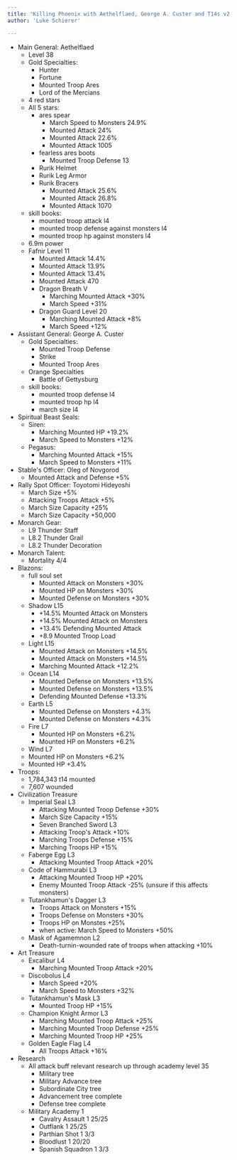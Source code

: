 ```yaml
---
title: 'Killing Phoenix with Aethelflaed, George A. Custer and T14s v2'
author: 'Luke Schierer'

---
```


* Main General: Aethelflaed
  * Level 38
  * Gold Specialties:
    * Hunter
    * Fortune
    * Mounted Troop Ares
    * Lord of the Mercians
  * 4 red stars
  * All 5 stars: 
    * ares spear
      * March Speed to Monsters 24.9%
      * Mounted Attack 24%
      * Mounted Attack 22.6%
      * Mounted Attack 1005
    * fearless ares boots
      * Mounted Troop Defense 13
    * Rurik Helmet
    * Rurik Leg Armor
    * Rurik Bracers
      * Mounted Attack 25.6%
      * Mounted Attack 26.8%
      * Mounted Attack 1070
  * skill books:
    * mounted troop attack l4
    * mounted troop defense against monsters l4
    * mounted troop hp against monsters l4
  * 6.9m power
  * Fafnir Level 11
    * Mounted Attack 14.4%
    * Mounted Attack 13.9%
    * Mounted Attack 13.4%
    * Mounted Attack 470
    * Dragon Breath V
      * Marching Mounted Attack +30%
      * March Speed +31%
    * Dragon Guard Level 20
      * Marching Mounted Attack +8%
      * March Speed +12%
* Assistant General: George A. Custer
  * Gold Specialties: 
    * Mounted Troop Defense
    * Strike
    * Mounted Troop Ares
  * Orange Specialties
    * Battle of Gettysburg
  * skill books:
    * mounted troop defense l4
    * mounted troop hp l4
    * march size l4
* Spiritual Beast Seals:
  * Siren:
    * Marching Mounted HP +19.2%
    * March Speed to Monsters +12%
  * Pegasus: 
    * Marching Mounted Attack +15%
    * March Speed to Monsters +11%
* Stable's Officer: Oleg of Novgorod
  * Mounted Attack and Defense +5%
* Rally Spot Officer: Toyotomi Hideyoshi
  * March Size +5%
  * Attacking Troops Attack +5%
  * March Size Capacity +25%
  * March Size Capacity +50,000
* Monarch Gear:
  * L9 Thunder Staff
  * L8.2 Thunder Grail
  * L8.2 Thunder Decoration
* Monarch Talent:
  * Mortality 4/4
* Blazons:
  * full soul set
    * Mounted Attack on Monsters +30%
    * Mounted HP on Monsters +30%
    * Mounted Defense on Monsters +30%
  * Shadow L15 
    * +14.5% Mounted Attack on Monsters
    * +14.5% Mounted Attack on Monsters
    * +13.4% Defending Mounted Attack
    * +8.9 Mounted Troop Load
  * Light L15
    * Mounted Attack on Monsters +14.5%
    * Mounted Attack on Monsters +14.5%
    * Marching Mounted Attack +12.2%
  * Ocean L14
    * Mounted Defense on Monsters +13.5%
    * Mounted Defense on Monsters +13.5%
    * Defending Mounted Defense +13.3%
  * Earth L5
    * Mounted Defense on Monsters +4.3%
    * Mounted Defense on Monsters +4.3%
  * Fire L7
    * Mounted HP on Monsters +6.2%
    * Mounted HP on Monsters +6.2%
  * Wind L7
  * Mounted HP on Monsters +6.2%
  * Mounted HP +3.4%
* Troops:
  * 1,784,343 t14 mounted
  * 7,607 wounded
* Civilization Treasure
  * Imperial Seal L3
    * Attacking Mounted Troop Defense +30%
    * March Size Capacity +15%
    * Seven Branched Sword L3
    * Attacking Troop's Attack +10%
    * Marching Troops Defense +15%
    * Marching Troops HP +15%
  * Faberge Egg L3
    * Attacking Mounted Troop Attack +20%
  * Code of Hammurabi L3
    * Attacking Mounted Troop HP +20%
    * Enemy Mounted Troop Attack -25% (unsure if this affects monsters)
  * Tutankhamun's Dagger L3
    * Troops Attack on Monsters +15%
    * Troops Defense on Monsters +30%
    * Troops HP on Monstes +25%
    * when active: March Speed to Monsters +50%
  * Mask of Agamemnon L2
    * Death-turnin-wounded rate of troops when attacking +10%
* Art Treasure
  * Excalibur L4
    * Marching Mounted Troop Attack +20%
  * Discobolus L4
    * March Speed +20%
    * March Speed to Monsters +32%
  * Tutankhamun's Mask L3
    * Mounted Troop HP +15%
  * Champion Knight Armor L3
    * Marching Mounted Troop Attack +25%
    * Marching Mounted Troop Defense +25%
    * Marching Mounted Troop HP +25%
  * Golden Eagle Flag L4
    * All Troops Attack +16%
* Research
  * All attack buff relevant research up through academy level 35
    * Military tree
    * Military Advance tree
    * Subordinate City tree
    * Advancement tree complete
    * Defense tree complete
  * Military Academy 1
    * Cavalry Assault 1 25/25
    * Outflank 1 25/25
    * Parthian Shot 1 3/3
    * Bloodlust 1 20/20
    * Spanish Squadron 1 3/3